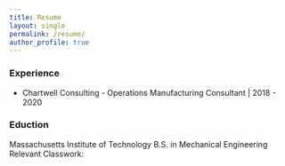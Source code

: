 ```yaml
---
title: Resume
layout: single
permalink: /resume/
author_profile: true
---
```


### Experience
 - Chartwell Consulting - Operations Manufacturing Consultant | 2018 - 2020


### Eduction
Massachusetts Institute of Technology
B.S. in Mechanical Engineering
Relevant Classwork: 
